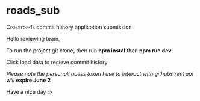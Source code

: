 # roads_sub
Crossroads commit history  application submission

Hello reviewing team,

To run the project git clone, then run **npm instal** then **npm run dev**

Click load data to recieve commit history

*Please note the personall acess token I use to interact with 
githubs rest api will*  **expire June 2**

Have a nice day :>
